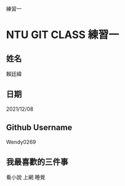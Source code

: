 練習一
# NTU GIT CLASS 練習一

姓名
----
賴廷緯

日期
----
2021/12/08

Github Username
---------------
Wendy0269

我最喜歡的三件事
---------------
看小說  上網  睡覺